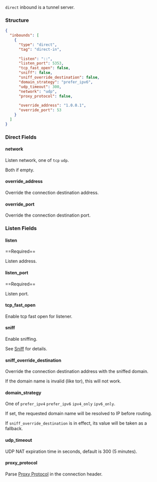`direct` inbound is a tunnel server.

### Structure

```json
{
  "inbounds": [
    {
      "type": "direct",
      "tag": "direct-in",
      
      "listen": "::",
      "listen_port": 5353,
      "tcp_fast_open": false,
      "sniff": false,
      "sniff_override_destination": false,
      "domain_strategy": "prefer_ipv6",
      "udp_timeout": 300,
      "network": "udp",
      "proxy_protocol": false,
      
      "override_address": "1.0.0.1",
      "override_port": 53
    }
  ]
}
```

### Direct Fields

#### network

Listen network, one of `tcp` `udp`.

Both if empty.

#### override_address

Override the connection destination address.

#### override_port

Override the connection destination port.

### Listen Fields

#### listen

==Required==

Listen address.

#### listen_port

==Required==

Listen port.

#### tcp_fast_open

Enable tcp fast open for listener.

#### sniff

Enable sniffing.

See [Sniff](/configuration/route/sniff/) for details.

#### sniff_override_destination

Override the connection destination address with the sniffed domain.

If the domain name is invalid (like tor), this will not work.

#### domain_strategy

One of `prefer_ipv4` `prefer_ipv6` `ipv4_only` `ipv6_only`.

If set, the requested domain name will be resolved to IP before routing.

If `sniff_override_destination` is in effect, its value will be taken as a fallback.

#### udp_timeout

UDP NAT expiration time in seconds, default is 300 (5 minutes).

#### proxy_protocol

Parse [Proxy Protocol](https://www.haproxy.org/download/1.8/doc/proxy-protocol.txt) in the connection header.